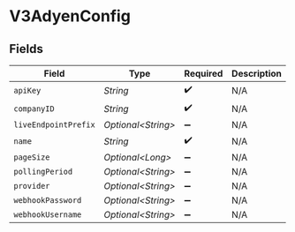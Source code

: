 # V3AdyenConfig


## Fields

| Field                | Type                 | Required             | Description          |
| -------------------- | -------------------- | -------------------- | -------------------- |
| `apiKey`             | *String*             | :heavy_check_mark:   | N/A                  |
| `companyID`          | *String*             | :heavy_check_mark:   | N/A                  |
| `liveEndpointPrefix` | *Optional\<String>*  | :heavy_minus_sign:   | N/A                  |
| `name`               | *String*             | :heavy_check_mark:   | N/A                  |
| `pageSize`           | *Optional\<Long>*    | :heavy_minus_sign:   | N/A                  |
| `pollingPeriod`      | *Optional\<String>*  | :heavy_minus_sign:   | N/A                  |
| `provider`           | *Optional\<String>*  | :heavy_minus_sign:   | N/A                  |
| `webhookPassword`    | *Optional\<String>*  | :heavy_minus_sign:   | N/A                  |
| `webhookUsername`    | *Optional\<String>*  | :heavy_minus_sign:   | N/A                  |
